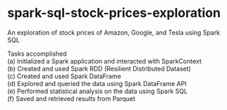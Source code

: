 # spark-sql-stock-prices-exploration
An exploration of stock prices of Amazon, Google, and Tesla using Spark SQL  
  
Tasks accomplished  
(a) Initialized a Spark application and interacted with SparkContext  
(b) Created and used Spark RDD (Resilient Distributed Dataset)  
(c) Created and used Spark DataFrame  
(d) Explored and queried the data using Spark DataFrame API  
(e) Performed statistical analysis on the data using Spark SQL  
(f) Saved and retrieved results from Parquet
